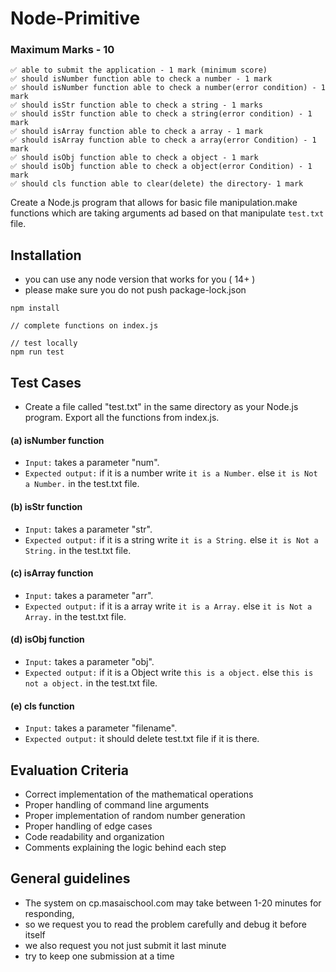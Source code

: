 # Node-Primitive

### Maximum Marks - 10

```
✅ able to submit the application - 1 mark (minimum score)
✅ should isNumber function able to check a number - 1 mark
✅ should isNumber function able to check a number(error condition) - 1 mark
✅ should isStr function able to check a string - 1 marks
✅ should isStr function able to check a string(error condition) - 1 mark
✅ should isArray function able to check a array - 1 mark
✅ should isArray function able to check a array(error Condition) - 1 mark
✅ should isObj function able to check a object - 1 mark
✅ should isObj function able to check a object(error Condition) - 1 mark
✅ should cls function able to clear(delete) the directory- 1 mark

```

Create a Node.js program that allows for basic file manipulation.make functions which are taking arguments ad based on that manipulate `test.txt` file.

## Installation

- you can use any node version that works for you ( 14+ )
- please make sure you do not push package-lock.json

```
npm install

// complete functions on index.js

// test locally
npm run test
```

## Test Cases

- Create a file called "test.txt" in the same directory as your Node.js program.
  Export all the functions from index.js.

#### (a) isNumber function

- `Input:` takes a parameter "num".
- `Expected output:` if it is a number write `it is a Number.` else `it is Not a Number.` in the test.txt file.

#### (b) isStr function

- `Input:` takes a parameter "str".
- `Expected output:` if it is a string write `it is a String.` else `it is Not a String.` in the test.txt file.

#### (c) isArray function

- `Input:` takes a parameter "arr".
- `Expected output:` if it is a array write `it is a Array.` else `it is Not a Array.` in the test.txt file.

#### (d) isObj function

- `Input:` takes a parameter "obj".
- `Expected output:` if it is a Object write `this is a object.` else `this is not a object.` in the test.txt file.

#### (e) cls function

- `Input:` takes a parameter "filename".
- `Expected output:` it should delete test.txt file if it is there.

## Evaluation Criteria

- Correct implementation of the mathematical operations
- Proper handling of command line arguments
- Proper implementation of random number generation
- Proper handling of edge cases
- Code readability and organization
- Comments explaining the logic behind each step

## General guidelines

- The system on cp.masaischool.com may take between 1-20 minutes for responding,
- so we request you to read the problem carefully and debug it before itself
- we also request you not just submit it last minute
- try to keep one submission at a time
